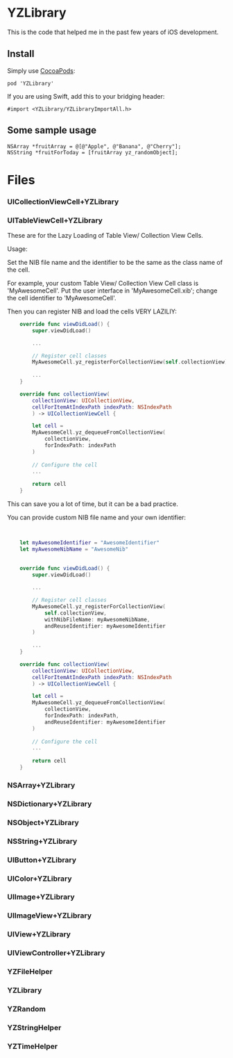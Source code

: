 YZLibrary
=========

This is the code that helped me in the past few years of iOS development.

## Install
Simply use [CocoaPods](http://cocoapods.org/):

`pod 'YZLibrary'`

If you are using Swift, add this to your bridging header:

```objc
#import <YZLibrary/YZLibraryImportAll.h>
```


## Some sample usage

```objc
NSArray *fruitArray = @[@"Apple", @"Banana", @"Cherry"];
NSString *fruitForToday = [fruitArray yz_randomObject];
```


Files
=============
 

### UICollectionViewCell+YZLibrary 
### UITableViewCell+YZLibrary

These are for the Lazy Loading of Table View/ Collection View Cells.

Usage:

Set the NIB file name and the identifier to be the same as the class name of the cell.

For example, your custom Table View/ Collection View Cell class is 'MyAwesomeCell'. Put the user interface in 'MyAwesomeCell.xib'; change the cell identifier to 'MyAwesomeCell'.

Then you can register NIB and load the cells VERY LAZILIY:

```swift
    override func viewDidLoad() {
        super.viewDidLoad()

        ...

        // Register cell classes
		MyAwesomeCell.yz_registerForCollectionView(self.collectionView)
		
		...
    }

    override func collectionView(
		collectionView: UICollectionView,
		cellForItemAtIndexPath indexPath: NSIndexPath
		) -> UICollectionViewCell {

        let cell =
		MyAwesomeCell.yz_dequeueFromCollectionView(
			collectionView,
			forIndexPath: indexPath
		)
    
        // Configure the cell
        ...
    
        return cell
    }
```

This can save you a lot of time, but it can be a bad practice.

You can provide custom NIB file name and your own identifier:

```swift

    
    let myAwesomeIdentifier = "AwesomeIdentifier"
    let myAwesomeNibName = "AwesomeNib"
    
    
    override func viewDidLoad() {
        super.viewDidLoad()

        ...

        // Register cell classes
        MyAwesomeCell.yz_registerForCollectionView(
            self.collectionView,
            withNibFileName: myAwesomeNibName,
            andReuseIdentifier: myAwesomeIdentifier
        )
        
        ...
    }

    override func collectionView(
        collectionView: UICollectionView,
        cellForItemAtIndexPath indexPath: NSIndexPath
        ) -> UICollectionViewCell {

        let cell =
        MyAwesomeCell.yz_dequeueFromCollectionView(
            collectionView,
            forIndexPath: indexPath,
            andReuseIdentifier: myAwesomeIdentifier
        )
    
        // Configure the cell
        ...
    
        return cell
    }
```

### NSArray+YZLibrary 
### NSDictionary+YZLibrary 
### NSObject+YZLibrary 
### NSString+YZLibrary 
### UIButton+YZLibrary 
### UIColor+YZLibrary 
### UIImage+YZLibrary 
### UIImageView+YZLibrary  
### UIView+YZLibrary 
### UIViewController+YZLibrary 
### YZFileHelper 
### YZLibrary 
### YZRandom 
### YZStringHelper 
### YZTimeHelper 
